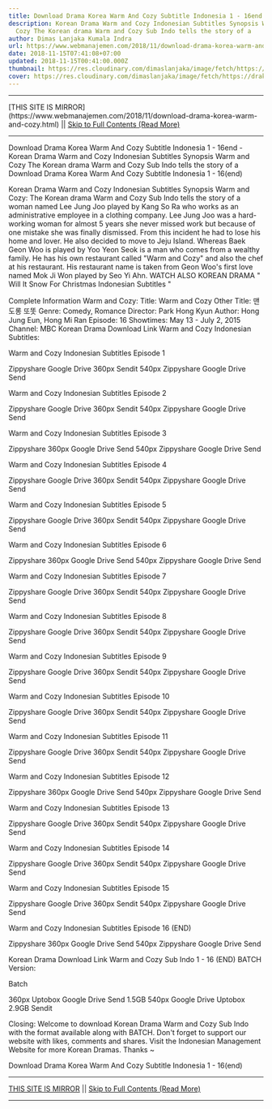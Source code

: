 ```yaml
---
title: Download Drama Korea Warm And Cozy Subtitle Indonesia 1 - 16end
description: Korean Drama Warm and Cozy Indonesian Subtitles Synopsis Warm and
  Cozy The Korean drama Warm and Cozy Sub Indo tells the story of a
author: Dimas Lanjaka Kumala Indra
url: https://www.webmanajemen.com/2018/11/download-drama-korea-warm-and-cozy.html
date: 2018-11-15T07:41:08+07:00
updated: 2018-11-15T00:41:00.000Z
thumbnail: https://res.cloudinary.com/dimaslanjaka/image/fetch/https://drakorstation.com/wp-content/uploads/2018/11/Warm-and-Cozy-Subtitle-Indonesia.jpg
cover: https://res.cloudinary.com/dimaslanjaka/image/fetch/https://drakorstation.com/wp-content/uploads/2018/11/Warm-and-Cozy-Subtitle-Indonesia.jpg
---
```


<hr/> [THIS SITE IS MIRROR](https://www.webmanajemen.com/2018/11/download-drama-korea-warm-and-cozy.html) || <a href="https://www.webmanajemen.com/2018/11/download-drama-korea-warm-and-cozy.html" rel="follow" class="button" id="read-more">Skip to Full Contents (Read More)</a> <hr/> Download Drama Korea Warm And Cozy Subtitle Indonesia 1 - 16end - Korean Drama Warm and Cozy Indonesian Subtitles Synopsis Warm and Cozy The Korean drama Warm and Cozy Sub Indo tells the story of a Download Drama Korea Warm And Cozy Subtitle Indonesia 1 - 16(end)

 Korean Drama Warm and Cozy Indonesian Subtitles 
  Synopsis Warm and Cozy: 
 The Korean drama Warm and Cozy Sub Indo tells the story of a woman named Lee Jung Joo played by Kang So Ra who works as an administrative employee in a clothing company.  Lee Jung Joo was a hard-working woman for almost 5 years she never missed work but because of one mistake she was finally dismissed.  From this incident he had to lose his home and lover.  He also decided to move to Jeju Island. 
   Whereas Baek Geon Woo is played by Yoo Yeon Seok is a man who comes from a wealthy family.  He has his own restaurant called "Warm and Cozy" and also the chef at his restaurant.  His restaurant name is taken from Geon Woo's first love named Mok Ji Won played by Seo Yi Ahn. 
   WATCH ALSO KOREAN DRAMA " Will It Snow For Christmas Indonesian Subtitles " 
  
  Complete Information Warm and Cozy: 
  Title: Warm and Cozy 
  Other Title: 맨 도롱 또똣 
  Genre: Comedy, Romance 
  Director: Park Hong Kyun 
  Author: Hong Jung Eun, Hong Mi Ran 
  Episode: 16 
  Showtimes: May 13 - July 2, 2015 
  Channel: MBC 
  Korean Drama Download Link Warm and Cozy Indonesian Subtitles: 

  Warm and Cozy Indonesian Subtitles Episode 1 

  Zippyshare Google Drive 360px Sendit 
  540px Zippyshare Google Drive Send 


  Warm and Cozy Indonesian Subtitles Episode 2 

  Zippyshare Google Drive 360px Sendit 
  540px Zippyshare Google Drive Send 


  Warm and Cozy Indonesian Subtitles Episode 3 

  Zippyshare 360px Google Drive Send 
  540px Zippyshare Google Drive Send 


  Warm and Cozy Indonesian Subtitles Episode 4 

  Zippyshare Google Drive 360px Sendit 
  540px Zippyshare Google Drive Send 


  Warm and Cozy Indonesian Subtitles Episode 5 

  Zippyshare Google Drive 360px Sendit 
  540px Zippyshare Google Drive Send 


  Warm and Cozy Indonesian Subtitles Episode 6 

  Zippyshare 360px Google Drive Send 
  540px Zippyshare Google Drive Send 


  Warm and Cozy Indonesian Subtitles Episode 7 

  Zippyshare Google Drive 360px Sendit 
  540px Zippyshare Google Drive Send 


  Warm and Cozy Indonesian Subtitles Episode 8 

  Zippyshare Google Drive 360px Sendit 
  540px Zippyshare Google Drive Send 


  Warm and Cozy Indonesian Subtitles Episode 9 

  Zippyshare Google Drive 360px Sendit 
  540px Zippyshare Google Drive Send 


  Warm and Cozy Indonesian Subtitles Episode 10 

  Zippyshare Google Drive 360px Sendit 
  540px Zippyshare Google Drive Send 


  Warm and Cozy Indonesian Subtitles Episode 11 

  Zippyshare Google Drive 360px Sendit 
  540px Zippyshare Google Drive Send 


  Warm and Cozy Indonesian Subtitles Episode 12 

  Zippyshare 360px Google Drive Send 
  540px Zippyshare Google Drive Send 


  Warm and Cozy Indonesian Subtitles Episode 13 

  Zippyshare Google Drive 360px Sendit 
  540px Zippyshare Google Drive Send 


  Warm and Cozy Indonesian Subtitles Episode 14 

  Zippyshare Google Drive 360px Sendit 
  540px Zippyshare Google Drive Send 


  Warm and Cozy Indonesian Subtitles Episode 15 

  Zippyshare Google Drive 360px Sendit 
  540px Zippyshare Google Drive Send 


  Warm and Cozy Indonesian Subtitles Episode 16 (END) 

  Zippyshare 360px Google Drive Send 
  540px Zippyshare Google Drive Send 

  Korean Drama Download Link Warm and Cozy Sub Indo 1 - 16 (END) BATCH Version: 

  Batch 

  360px Uptobox Google Drive Send 1.5GB 
  540px Google Drive Uptobox 2.9GB Sendit 

  Closing: 
 Welcome to download Korean Drama Warm and Cozy Sub Indo with the format available along with BATCH. 
 Don't forget to support our website with likes, comments and shares.  Visit the Indonesian Management Website for more Korean Dramas.  Thanks ~ 

Download Drama Korea Warm And Cozy Subtitle Indonesia 1 - 16(end) <hr/> [THIS SITE IS MIRROR](https://www.webmanajemen.com/2018/11/download-drama-korea-warm-and-cozy.html) || <a href="https://www.webmanajemen.com/2018/11/download-drama-korea-warm-and-cozy.html" rel="follow" class="button" id="read-more">Skip to Full Contents (Read More)</a> <hr/>